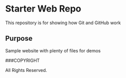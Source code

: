 # Starter Web Repo

This repository is for showing how Git and GitHub work

## Purpose

Sample website with plenty of files for demos

###COPYRIGHT

All Rights Reserved.